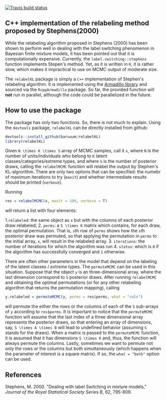  [![Travis build status](https://travis-ci.com/baruuum/relabelKL.svg?token=k7R3D8yhYkrGz6yc4eQf&branch=master)](https://travis-ci.com/baruuum/relabelKL)

## C++ implementation of the relabeling method proposed by Stephens(2000)

While the relabeling algorithm proposed in Stephens (2000) has been shown to perform well in dealing with the label switching phenomenon in Bayesian finite mixture models, it has been pointed out that it is computationally expensive. Currently, the `label.switching::stephens` function implements Stepen's method. Yet, as it is written in `R`, it is rather slow, which makes it impractical to use on MCMC output of moderate size.

The `relabelKL` package is simply a `C++` implementation of Stephen's relabeling algorithm. It is implemented using the [Armadillo library](http://arma.sourceforge.net/) and sourced via the `RcppArmadillo` package. So far, the provided function will **not** run in parallel, although the code could be parallelized in the future.

## How to use the package

The package has only two functions. So, there is not much to explain. Using the `devtools` package, `relabelKL` can be directly installed from github:

``` r
devtools::install_github(baruuum/relabelKL)
library(relabelKL)
```

Given `N \times K \times S` array of MCMC samples, call it `x`, where `N` is the number of units/individuals who belong to `K` latent classes/categories/extreme types, and where `S` is the number of posterior draws, calling the `relabelMCMC` function will relabel the output by Stephen's KL-algrorithm. There are only two options that can be specified: the numebr of maximum iterations to try (`maxit`) and whether intermediate results should be printed (`verbose`).

Running
``` r
res = relabelMCMC(x, maxit = 100, verbose = T)
```
will return a list with four elements: 

1.`relabeled`: the same object as `x` but with the columns of each posterior draw relabeled;
2. `perms`: a `S \times K` matrix which contains, for each draw, the optimal permutation. That is, `s`th row of `perms` shows how the `s`th posterior draw was permuted, so that applying the permutation in `perms` to the initial array, `x`, will result in the relabeled array.
3. `iterations`: the number of iterations for which the algorithm was run
4. `status`: which is `0` if the algorithm has successfully converged and `1` otherwise.

There are often other parameters in the model that depend on the labeling of the latent classes / extreme types. The `permuteMCMC` can be used in this situation. Suppose that the object `y` is an three-dimensional array, where the last dimension correspond to `S` posterior draws. After running `relabelMCMC` and obtaining the optimal permutations (or for any other relabeling algorithm that returns the permutation mapping), calling
```r
y.relabeled = permuteMCMC(y, perms = res$perms, what = "cols")
```
will permute the either the rows or the columns of each of the `S` sub-arrays of `y` according to `res$perms`. It is important to notice that the `permuteMCMC` function will assume that the last index of a three dimensional array represents the posterior draws, so that entering an array of dimensions, say,  `S \times A \times B` will lead to undefined behavior (assuming `S` stands for the draws). When a matrix is passed to the `permuteMCMC` function, it is assumed that it has dimensions `S \times K` and, thus, the function will always permute the columns. Lastly, sometimes we want to permute not only the rows or the columns but both simultaneously (which happens when the parameter of interest is a square matrix). If so, the `what = "both"` option can be used.


## References

Stephens, M. 2000. "Dealing with label Switching in mixture models," *Journal of the Royal Statistical Society Series B*, 62, 795-809.
